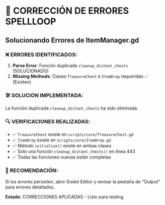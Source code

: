 # 🔧 CORRECCIÓN DE ERRORES SPELLLOOP
## Solucionando Errores de ItemManager.gd

### ❌ ERRORES IDENTIFICADOS:

1. **Parse Error**: Función duplicada `cleanup_distant_chests` (SOLUCIONADO)
2. **Missing Methods**: Clases `TreasureChest` e `ItemDrop` requeridas ✅ (Existen)

### 🛠️ SOLUCION IMPLEMENTADA:

La función duplicada `cleanup_distant_chests` ha sido eliminada.

### 🔍 VERIFICACIONES REALIZADAS:

- ✅ `TreasureChest` existe en `scripts/core/TreasureChest.gd`
- ✅ `ItemDrop` existe en `scripts/core/ItemDrop.gd`
- ✅ Método `initialize()` existe en ambas clases
- ✅ Solo una función `cleanup_distant_chests()` en línea 443
- ✅ Todas las funciones nuevas están completas

### 🚨 RECOMENDACIÓN:

Si los errores persisten, abrir Godot Editor y revisar la pestaña de "Output" para errores detallados.

**Estado**: CORRECCIONES APLICADAS - Listo para testing